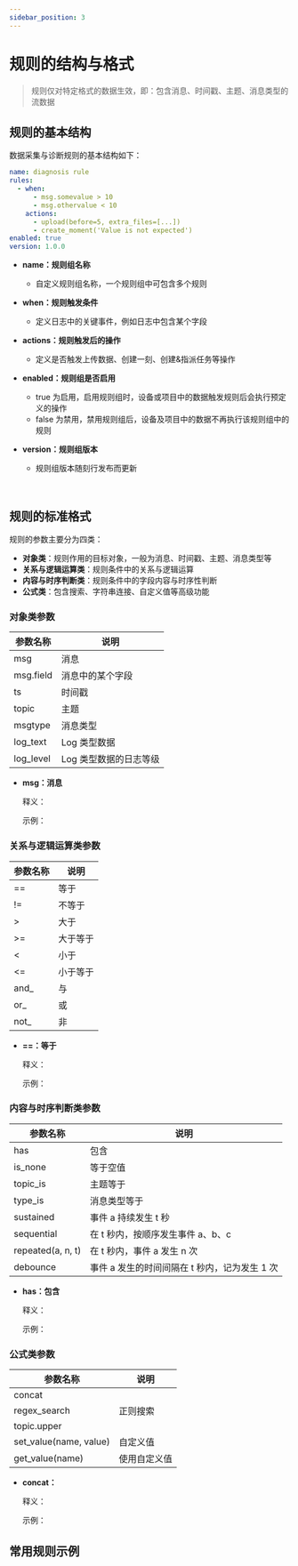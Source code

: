 ```yaml
---
sidebar_position: 3
---
```

# 规则的结构与格式
> 规则仅对特定格式的数据生效，即：包含消息、时间戳、主题、消息类型的流数据

## 规则的基本结构

数据采集与诊断规则的基本结构如下：

```yaml
name: diagnosis rule
rules:
  - when:
      - msg.somevalue > 10
      - msg.othervalue < 10
    actions:
      - upload(before=5, extra_files=[...])
      - create_moment('Value is not expected')
enabled: true
version: 1.0.0
```

- **name：规则组名称**
  - 自定义规则组名称，一个规则组中可包含多个规则
    
- **when：规则触发条件**
  - 定义日志中的关键事件，例如日志中包含某个字段
    
- **actions：规则触发后的操作**
  - 定义是否触发上传数据、创建一刻、创建&指派任务等操作

- **enabled：规则组是否启用**
  - true 为启用，启用规则组时，设备或项目中的数据触发规则后会执行预定义的操作
  - false 为禁用，禁用规则组后，设备及项目中的数据不再执行该规则组中的规则

- **version：规则组版本**
  - 规则组版本随刻行发布而更新

<br />

## 规则的标准格式

规则的参数主要分为四类：
- **对象类**：规则作用的目标对象，一般为消息、时间戳、主题、消息类型等
- **关系与逻辑运算类**：规则条件中的关系与逻辑运算
- **内容与时序判断类**：规则条件中的字段内容与时序性判断
- **公式类**：包含搜索、字符串连接、自定义值等高级功能

### 对象类参数

| 参数名称 | 说明 |
| --- | --- |
| msg | 消息 |
| msg.field | 消息中的某个字段 |
| ts | 时间戳 |
| topic | 主题 |
| msgtype | 消息类型 |
| log_text | Log 类型数据 |
| log_level | Log 类型数据的日志等级 |

- **msg：消息**

  释义：

  示例：


### 关系与逻辑运算类参数

| 参数名称 | 说明 |
| --- | --- |
| == | 等于 |
| != | 不等于 |
| > | 大于 |
| >= | 大于等于 |
| < | 小于 |
| <= | 小于等于 |
| and_ | 与 |
| or_ | 或 |
| not_ | 非 |

- **==：等于**

  释义：

  示例：

### 内容与时序判断类参数

| 参数名称 | 说明 |
| --- | --- |
| has | 包含 |
| is_none | 等于空值 |
| topic_is | 主题等于 |
| type_is | 消息类型等于 |
| sustained | 事件 a 持续发生 t 秒 |
| sequential | 在 t 秒内，按顺序发生事件 a、b、c  |
| repeated(a, n, t) | 在 t 秒内，事件 a 发生 n 次 |
| debounce | 事件 a 发生的时间间隔在 t 秒内，记为发生 1 次 |

- **has：包含**

  释义：

  示例：

### 公式类参数

| 参数名称 | 说明 |
| --- | --- |
| concat |  |
| regex_search | 正则搜索 |
| topic.upper |  |
| set_value(name, value) | 自定义值 |
| get_value(name) | 使用自定义值 |

- **concat：**

  释义：

  示例：


## 常用规则示例














